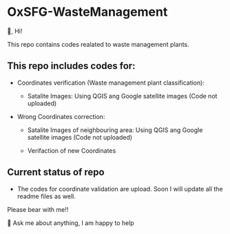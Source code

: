 # OxSFG-WasteManagement
 👋, Hi!
 
This repo contains codes realated to waste management plants.

## This repo includes codes for:

* Coordinates verification (Waste  management plant classification):

    * Satalite Images: Using QGIS ang Google satellite images (Code not uploaded)

* Wrong Coordinates correction:

    * Satalite Images of neighbouring area: Using QGIS ang Google satellite images (Code not uploaded)
    
    * Verifaction of new Coordinates


## Current status of repo

 * The codes for coordinate validation are upload. Soon I will update all the readme files as well.

Please bear with me!!


 💬 Ask me about anything, I am happy to help




